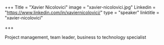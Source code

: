 +++
Title = "Xavier Nicolovici"
image = "xavier-nicolovici.jpg"
Linkedin = "https://www.linkedin.com/in/xaviernicolovici/"
type = "speaker"
linktitle = "xavier-nicolovici"

+++

Project management, team leader, business to technology specialist